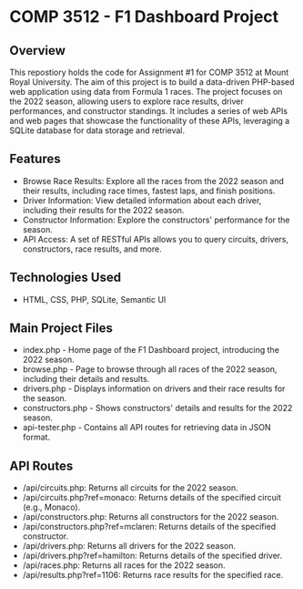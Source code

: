 # COMP 3512 - F1 Dashboard Project 

## Overview
This repostiory holds the code for Assignment #1 for COMP 3512 at Mount Royal University. The aim of this project is to build a data-driven PHP-based web application using data from Formula 1 races. The project focuses on the 2022 season, allowing users to explore race results, driver performances, and constructor standings. It includes a series of web APIs and web pages that showcase the functionality of these APIs, leveraging a SQLite database for data storage and retrieval.

## Features 
- Browse Race Results: Explore all the races from the 2022 season and their results, including race times, fastest laps, and finish positions.
- Driver Information: View detailed information about each driver, including their results for the 2022 season.
- Constructor Information: Explore the constructors' performance for the season.
- API Access: A set of RESTful APIs allows you to query circuits, drivers, constructors, race results, and more.

## Technologies Used
- HTML, CSS, PHP, SQLite, Semantic UI

## Main Project Files
- index.php - Home page of the F1 Dashboard project, introducing the 2022 season.
- browse.php - Page to browse through all races of the 2022 season, including their details and results.
- drivers.php - Displays information on drivers and their race results for the season.
- constructors.php - Shows constructors' details and results for the 2022 season.
- api-tester.php - Contains all API routes for retrieving data in JSON format.
  
## API Routes
- /api/circuits.php: Returns all circuits for the 2022 season.
- /api/circuits.php?ref=monaco: Returns details of the specified circuit (e.g., Monaco).
- /api/constructors.php: Returns all constructors for the 2022 season.
- /api/constructors.php?ref=mclaren: Returns details of the specified constructor.
- /api/drivers.php: Returns all drivers for the 2022 season.
- /api/drivers.php?ref=hamilton: Returns details of the specified driver.
- /api/races.php: Returns all races for the 2022 season.
- /api/results.php?ref=1106: Returns race results for the specified race.

